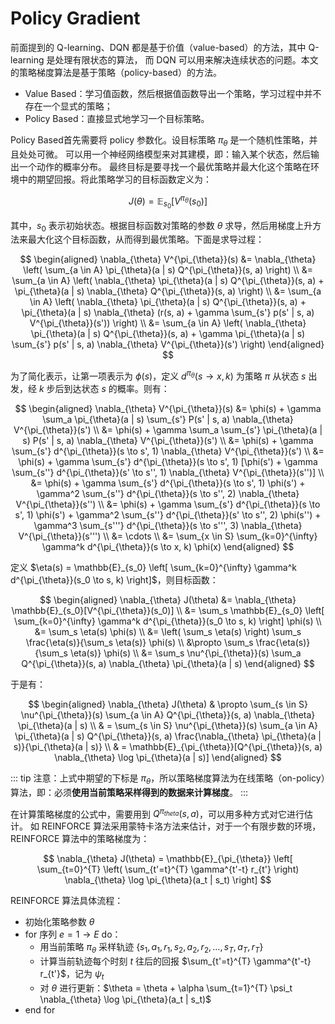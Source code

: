 # Policy Gradient

前面提到的 Q-learning、DQN 都是基于价值（value-based）的方法，其中 Q-learning 是处理有限状态的算法，
而 DQN 可以用来解决连续状态的问题。本文的策略梯度算法是基于策略（policy-based）的方法。

- Value Based：学习值函数，然后根据值函数导出一个策略，学习过程中并不存在一个显式的策略；
- Policy Based：直接显式地学习一个目标策略。

Policy Based首先需要将 policy 参数化。设目标策略 $\pi_\theta$ 是一个随机性策略，并且处处可微。
可以用一个神经网络模型来对其建模，即：输入某个状态，然后输出一个动作的概率分布。
最终目标是要寻找一个最优策略并最大化这个策略在环境中的期望回报。将此策略学习的目标函数定义为：

$$
J(\theta) = \mathbb{E}_{s_0}[V^{\pi_\theta}(s_0)]
$$

其中，$s_0$ 表示初始状态。根据目标函数对策略的参数 $\theta$ 求导，然后用梯度上升方法来最大化这个目标函数，从而得到最优策略。下面是求导过程：

$$
\begin{aligned}
\nabla_{\theta} V^{\pi_{\theta}}(s) &= \nabla_{\theta} \left( \sum_{a \in A} \pi_{\theta}(a | s) Q^{\pi_{\theta}}(s, a) \right) \\
&= \sum_{a \in A} \left( \nabla_{\theta} \pi_{\theta}(a | s) Q^{\pi_{\theta}}(s, a) + \pi_{\theta}(a | s) \nabla_{\theta} Q^{\pi_{\theta}}(s, a) \right) \\
&= \sum_{a \in A} \left( \nabla_{\theta} \pi_{\theta}(a | s) Q^{\pi_{\theta}}(s, a) + \pi_{\theta}(a | s) \nabla_{\theta} (r(s, a) + \gamma \sum_{s'} p(s' | s, a) V^{\pi_{\theta}}(s')) \right) \\
&= \sum_{a \in A} \left( \nabla_{\theta} \pi_{\theta}(a | s) Q^{\pi_{\theta}}(s, a) + \gamma \pi_{\theta}(a | s) \sum_{s'} p(s' | s, a) \nabla_{\theta} V^{\pi_{\theta}}(s') \right)
\end{aligned}
$$

为了简化表示，让第一项表示为 $\phi(s)$，定义 $d^{\pi_{\theta}}(s \rightarrow x, k)$ 为策略 $\pi$ 从状态 $s$ 出发，经 $k$ 步后到达状态 $s$ 的概率。则有：

$$
\begin{aligned}
\nabla_{\theta} V^{\pi_{\theta}}(s) &= \phi(s) + \gamma \sum_a \pi_{\theta}(a | s) \sum_{s'} P(s' | s, a) \nabla_{\theta} V^{\pi_{\theta}}(s') \\
&= \phi(s) + \gamma \sum_a \sum_{s'} \pi_{\theta}(a | s) P(s' | s, a) \nabla_{\theta} V^{\pi_{\theta}}(s') \\
&= \phi(s) + \gamma \sum_{s'} d^{\pi_{\theta}}(s \to s', 1) \nabla_{\theta} V^{\pi_{\theta}}(s') \\
&= \phi(s) + \gamma \sum_{s'} d^{\pi_{\theta}}(s \to s', 1) [\phi(s') + \gamma \sum_{s''} d^{\pi_{\theta}}(s' \to s'', 1) \nabla_{\theta} V^{\pi_{\theta}}(s'')] \\
&= \phi(s) + \gamma \sum_{s'} d^{\pi_{\theta}}(s \to s', 1) \phi(s') + \gamma^2 \sum_{s''} d^{\pi_{\theta}}(s \to s'', 2) \nabla_{\theta} V^{\pi_{\theta}}(s'') \\
&= \phi(s) + \gamma \sum_{s'} d^{\pi_{\theta}}(s \to s', 1) \phi(s') + \gamma^2 \sum_{s''} d^{\pi_{\theta}}(s' \to s'', 2) \phi(s'') + \gamma^3 \sum_{s'''} d^{\pi_{\theta}}(s \to s''', 3) \nabla_{\theta} V^{\pi_{\theta}}(s''') \\
&= \cdots \\
&= \sum_{x \in S} \sum_{k=0}^{\infty} \gamma^k d^{\pi_{\theta}}(s \to x, k) \phi(x)
\end{aligned}
$$

定义 $\eta(s) = \mathbb{E}_{s_0} \left[ \sum_{k=0}^{\infty} \gamma^k d^{\pi_{\theta}}(s_0 \to s, k) \right]$，则目标函数：

$$
\begin{aligned}
\nabla_{\theta} J(\theta) &= \nabla_{\theta} \mathbb{E}_{s_0}[V^{\pi_{\theta}}(s_0)] \\
&= \sum_s \mathbb{E}_{s_0} \left[ \sum_{k=0}^{\infty} \gamma^k d^{\pi_{\theta}}(s_0 \to s, k) \right] \phi(s) \\
&= \sum_s \eta(s) \phi(s) \\
&= \left( \sum_s \eta(s) \right) \sum_s \frac{\eta(s)}{\sum_s \eta(s)} \phi(s) \\
&\propto \sum_s \frac{\eta(s)}{\sum_s \eta(s)} \phi(s) \\
&= \sum_s \nu^{\pi_{\theta}}(s) \sum_a Q^{\pi_{\theta}}(s, a) \nabla_{\theta} \pi_{\theta}(a | s)
\end{aligned}
$$

于是有：

$$
\begin{aligned}
\nabla_{\theta} J(\theta) & \propto \sum_{s \in S} \nu^{\pi_{\theta}}(s) \sum_{a \in A} Q^{\pi_{\theta}}(s, a) \nabla_{\theta} \pi_{\theta}(a | s) \\
& = \sum_{s \in S} \nu^{\pi_{\theta}}(s) \sum_{a \in A} \pi_{\theta}(a | s) Q^{\pi_{\theta}}(s, a) \frac{\nabla_{\theta} \pi_{\theta}(a | s)}{\pi_{\theta}(a | s)} \\
& = \mathbb{E}_{\pi_{\theta}}[Q^{\pi_{\theta}}(s, a) \nabla_{\theta} \log \pi_{\theta}(a | s)]
\end{aligned}
$$

::: tip
注意：上式中期望的下标是 $\pi_{\theta}$，所以策略梯度算法为在线策略（on-policy）算法，即：必须**使用当前策略采样得到的数据来计算梯度**。
:::

在计算策略梯度的公式中，需要用到 $Q^{\pi_{theta}}(s, a)$，可以用多种方式对它进行估计。
如 REINFORCE 算法采用蒙特卡洛方法来估计，对于一个有限步数的环境，REINFORCE 算法中的策略梯度为：

$$
\nabla_{\theta} J(\theta) = \mathbb{E}_{\pi_{\theta}} \left[ \sum_{t=0}^{T} \left( \sum_{t'=t}^{T} \gamma^{t'-t} r_{t'} \right) \nabla_{\theta} \log \pi_{\theta}(a_t | s_t) \right]
$$

REINFORCE 算法具体流程：
- 初始化策略参数 $\theta$
- for 序列 $e = 1 \to E$ do：
   - 用当前策略 $\pi_{\theta}$ 采样轨迹 $\{s_1, a_1, r_1, s_2, a_2, r_2, \dots, s_T, a_T, r_T\}$
   - 计算当前轨迹每个时刻 $t$ 往后的回报 $\sum_{t'=t}^{T} \gamma^{t'-t} r_{t'}$，记为 $\psi_t$
   - 对 $\theta$ 进行更新：$\theta = \theta + \alpha \sum_{t=1}^{T} \psi_t \nabla_{\theta} \log \pi_{\theta}(a_t | s_t)$
- end for